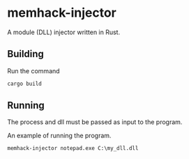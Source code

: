 # memhack-injector

A module (DLL) injector written in Rust.

## Building

Run the command

```md
cargo build
```

## Running

The process and dll must be passed as input to the program.

An example of running the program.

```md
memhack-injector notepad.exe C:\my_dll.dll
```
